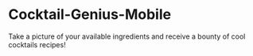 # Cocktail-Genius-Mobile
Take a picture of your available ingredients and receive a bounty of cool cocktails recipes!
